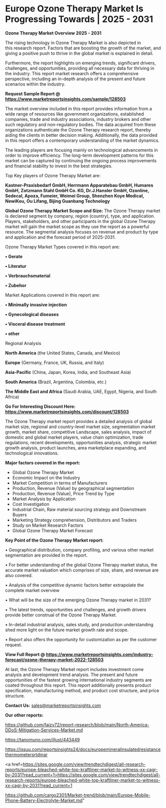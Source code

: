 # Europe Ozone Therapy Market Is Progressing Towards | 2025 - 2031

<Strong> Ozone Therapy Market Overview 2025 - 2031</strong>

The rising technology in Ozone Therapy Market is also depicted in this research report. Factors that are boosting the growth of the market, and giving a positive push to thrive in the global market is explained in detail.

Furthermore, the report highlights on emerging trends, significant drivers, challenges, and opportunities, providing all necessary data for thriving in the industry. This report market research offers a comprehensive perspective, including an in-depth analysis of the present and future scenarios within the industry.

<strong>Request Sample Report @ <a href=https://www.marketreportsinsights.com/sample/128503>https://www.marketreportsinsights.com/sample/128503</a></strong>

The market overview included in this report provides information from a wide range of resources like government organizations, established companies, trade and industry associations, industry brokers and other such regulatory and non-regulatory bodies. The data acquired from these organizations authenticate the Ozone Therapy research report, thereby aiding the clients in better decision making. Additionally, the data provided in this report offers a contemporary understanding of the market dynamics.

The leading players are focusing mainly on technological advancements in order to improve efficiency. The long-term development patterns for this market can be captured by continuing the ongoing process improvements and financial stability to invest in the best strategies.

Top Key players of Ozone Therapy Market are:

<strong>Kastner-Praxisbedarf GmbH, Herrmann Apparatebau GmbH, Humares GmbH, Zotzmann  Stahl GmbH  Co. KG, Dr.J.Hansler GmbH, Ozonline, Sedecal, Apoza, Fumeier, Weimei Group, Shenzhen Koye Medical, NewiKou, Ou Lifang, Bijing Guanbang Technology</strong>

<strong><b>Global Ozone Therapy Market Scope and Size:</b></strong>
The Ozone Therapy market is declared segment by company, region (country), type, and application. Players, stakeholders, and other participants in the global Ozone Therapy market will gain the market scope as they use the report as a powerful resource. The segmental analysis focuses on revenue and product by type and application and the forecast period of 2025-2031.

Ozone Therapy Market Types covered in this report are:

<strong>• Gerate

• Literatur

• Verbrauchsmaterial

• Zubehor</strong>

Market Applications covered in this report are:

<strong>• Minimally invasive injection

• Gynecological diseases

• Visceral disease treatment

• other</strong> 

Regional Analysis

<strong>North America</strong> (the United States, Canada, and Mexico)

<strong>Europe</strong> (Germany, France, UK, Russia, and Italy)

<strong>Asia-Pacific</strong> (China, Japan, Korea, India, and Southeast Asia)

<strong>South America</strong> (Brazil, Argentina, Colombia, etc.)

<strong>The Middle East and Africa</strong> (Saudi Arabia, UAE, Egypt, Nigeria, and South Africa)

<strong>Go For Interesting Discount Here: <a href=https://www.marketreportsinsights.com/discount/128503>https://www.marketreportsinsights.com/discount/128503</a></strong>

The Ozone Therapy market report provides a detailed analysis of global market size, regional and country-level market size, segmentation market growth, market share, competitive Landscape, sales analysis, impact of domestic and global market players, value chain optimization, trade regulations, recent developments, opportunities analysis, strategic market growth analysis, product launches, area marketplace expanding, and technological innovations.

<strong><b>Major factors covered in the report:</b></strong>
<ul>
  <li>Global Ozone Therapy Market </li>
  <li>Economic Impact on the Industry</li>
  <li>Market Competition in terms of Manufacturers</li>
  <li>Production, Revenue (Value) by geographical segmentation</li>
  <li>Production, Revenue (Value), Price Trend by Type</li>
  <li>Market Analysis by Application</li>
  <li>Cost Investigation</li>
  <li>Industrial Chain, Raw material sourcing strategy and Downstream Buyers</li>
  <li>Marketing Strategy comprehension, Distributors and Traders</li>
  <li>Study on Market Research Factors</li>
  <li>Global Ozone Therapy Market Forecast</li>
</ul>

<strong><b>Key Point of the Ozone Therapy Market report:</b></strong>

• Geographical distribution, company profiling, and various other market segmentation are provided in the report.

• For better understanding of the global Ozone Therapy market status, the accurate market valuation which comprises of size, share, and revenue are also covered.

• Analysis of the competitive dynamic factors better extrapolate the complete market overview

• What will be the size of the emerging Ozone Therapy market in 2031?

• The latest trends, opportunities and challenges, and growth drivers provide better construal of the Ozone Therapy Market.

• In-detail industrial analysis, sales study, and production understanding shed more light on the future market growth rate and scope.

• Report also offers the opportunity for customization as per the customer request.

<strong><b>View Full Report @ <a href=https://www.marketreportsinsights.com/industry-forecast/ozone-therapy-market-2022-128503>https://www.marketreportsinsights.com/industry-forecast/ozone-therapy-market-2022-128503</a></b></strong>


At last, the Ozone Therapy Market report includes investment come analysis and development trend analysis. The present and future opportunities of the fastest growing international industry segments are coated throughout this report. This report additionally presents product specification, manufacturing method, and product cost structure, and price structure.

<strong>Contact Us:</strong>
sales@marketreportsinsights.com

<strong>Our other reports:</strong>

<a href=https://github.com/faizy72/report-research/blob/main/North-America-DDoS-Mitigation-Services-Market.md>https://github.com/faizy72/report-research/blob/main/North-America-DDoS-Mitigation-Services-Market.md</a>

<a href=https://tanomuno.com/illust/443449>https://tanomuno.com/illust/443449</a>

<a href=https://issuu.com/reportsinsights24/docs/europemineralinsulatedresistancethermometersrtdmar>https://issuu.com/reportsinsights24/docs/europemineralinsulatedresistancethermometersrtdmar</a>

<a href=https://sites.google.com/view/trendtechdigest/all-research-reports/europe-bleached-white-top-kraftliner-market-to-witness-xx-cagr-by-2031?read_current=1>https://sites.google.com/view/trendtechdigest/all-research-reports/europe-bleached-white-top-kraftliner-market-to-witness-xx-cagr-by-2031?read_current=1</a>

<a href=https://github.com/cargo2301/Market-trend/blob/main/Europe-Mobile-Phone-Battery-Electrolyte-Market.md>https://github.com/cargo2301/Market-trend/blob/main/Europe-Mobile-Phone-Battery-Electrolyte-Market.md</a>"
